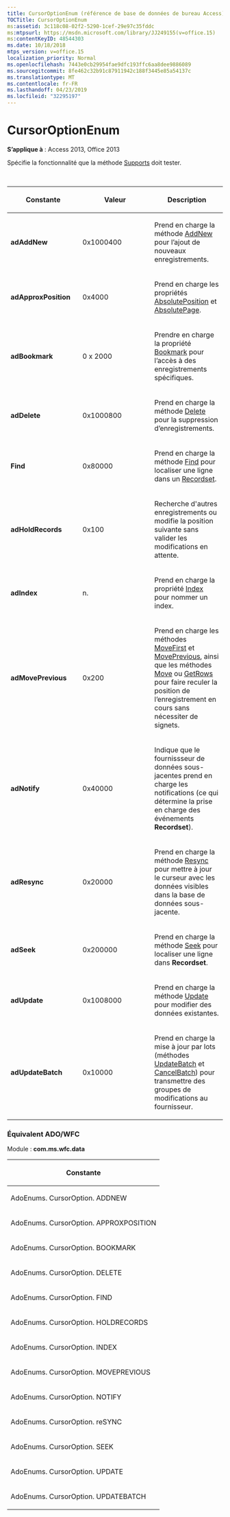```yaml
---
title: CursorOptionEnum (référence de base de données de bureau Access)
TOCTitle: CursorOptionEnum
ms:assetid: 3c118c08-02f2-5290-1cef-29e97c35fddc
ms:mtpsurl: https://msdn.microsoft.com/library/JJ249155(v=office.15)
ms:contentKeyID: 48544303
ms.date: 10/18/2018
mtps_version: v=office.15
localization_priority: Normal
ms.openlocfilehash: 7443e0cb29954fae9dfc193ffc6aa8dee9886089
ms.sourcegitcommit: 8fe462c32b91c87911942c188f3445e85a54137c
ms.translationtype: MT
ms.contentlocale: fr-FR
ms.lasthandoff: 04/23/2019
ms.locfileid: "32295197"
---
```

# <a name="cursoroptionenum"></a>CursorOptionEnum

**S’applique à** : Access 2013, Office 2013

Spécifie la fonctionnalité que la méthode [Supports](supports-method-ado.md) doit tester.

<br/>

<table>
<colgroup>
<col style="width: 33%" />
<col style="width: 33%" />
<col style="width: 33%" />
</colgroup>
<thead>
<tr class="header">
<th><p>Constante</p></th>
<th><p>Valeur</p></th>
<th><p>Description</p></th>
</tr>
</thead>
<tbody>
<tr class="odd">
<td><p><strong>adAddNew</strong></p></td>
<td><p>0x1000400</p></td>
<td><p>Prend en charge la méthode <a href="addnew-method-ado.md">AddNew</a> pour l’ajout de nouveaux enregistrements.</p></td>
</tr>
<tr class="even">
<td><p><strong>adApproxPosition</strong></p></td>
<td><p>0x4000</p></td>
<td><p>Prend en charge les propriétés <a href="absoluteposition-property-ado.md">AbsolutePosition</a> et <a href="absolutepage-property-ado.md">AbsolutePage</a>.</p></td>
</tr>
<tr class="odd">
<td><p><strong>adBookmark</strong></p></td>
<td><p>0 x 2000</p></td>
<td><p>Prendre en charge la propriété <a href="bookmark-property-ado.md">Bookmark</a> pour l’accès à des enregistrements spécifiques.</p></td>
</tr>
<tr class="even">
<td><p><strong>adDelete</strong></p></td>
<td><p>0x1000800</p></td>
<td><p>Prend en charge la méthode <a href="delete-method-ado-recordset.md">Delete</a> pour la suppression d’enregistrements.</p></td>
</tr>
<tr class="odd">
<td><p><strong>Find</strong></p></td>
<td><p>0x80000</p></td>
<td><p>Prend en charge la méthode <a href="find-method-ado.md">Find</a> pour localiser une ligne dans un <a href="recordset-object-ado.md">Recordset</a>.</p></td>
</tr>
<tr class="even">
<td><p><strong>adHoldRecords</strong></p></td>
<td><p>0x100</p></td>
<td><p>Recherche d'autres enregistrements ou modifie la position suivante sans valider les modifications en attente.</p></td>
</tr>
<tr class="odd">
<td><p><strong>adIndex</strong></p></td>
<td><p>n.</p></td>
<td><p>Prend en charge la propriété <a href="index-property-ado.md">Index</a> pour nommer un index.</p></td>
</tr>
<tr class="even">
<td><p><strong>adMovePrevious</strong></p></td>
<td><p>0x200</p></td>
<td><p>Prend en charge les méthodes <a href="movefirst-movelast-movenext-and-moveprevious-methods-ado.md">MoveFirst</a> et <a href="movefirst-movelast-movenext-and-moveprevious-methods-ado.md">MovePrevious</a>, ainsi que les méthodes <a href="move-method-ado.md">Move</a> ou <a href="getrows-method-ado.md">GetRows</a> pour faire reculer la position de l’enregistrement en cours sans nécessiter de signets.</p></td>
</tr>
<tr class="odd">
<td><p><strong>adNotify</strong></p></td>
<td><p>0x40000</p></td>
<td><p>Indique que le fournissseur de données sous-jacentes prend en charge les notifications (ce qui détermine la prise en charge des événements <strong>Recordset</strong>).</p></td>
</tr>
<tr class="even">
<td><p><strong>adResync</strong></p></td>
<td><p>0x20000</p></td>
<td><p>Prend en charge la méthode <a href="resync-method-ado.md">Resync</a> pour mettre à jour le curseur avec les données visibles dans la base de données sous-jacente.</p></td>
</tr>
<tr class="odd">
<td><p><strong>adSeek</strong></p></td>
<td><p>0x200000</p></td>
<td><p>Prend en charge la méthode <a href="seek-method-ado.md">Seek</a> pour localiser une ligne dans <strong>Recordset</strong>.</p></td>
</tr>
<tr class="even">
<td><p><strong>adUpdate</strong></p></td>
<td><p>0x1008000</p></td>
<td><p>Prend en charge la méthode <a href="update-method-ado.md">Update</a> pour modifier des données existantes.</p></td>
</tr>
<tr class="odd">
<td><p><strong>adUpdateBatch</strong></p></td>
<td><p>0x10000</p></td>
<td><p>Prend en charge la mise à jour par lots (méthodes <a href="updatebatch-method-ado.md">UpdateBatch</a> et <a href="cancelbatch-method-ado.md">CancelBatch</a>) pour transmettre des groupes de modifications au fournisseur.</p></td>
</tr>
</tbody>
</table>


### <a name="adowfc-equivalent"></a>Équivalent ADO/WFC

Module : **com.ms.wfc.data**

<table>
<colgroup>
<col style="width: 100%" />
</colgroup>
<thead>
<tr class="header">
<th><p>Constante</p></th>
</tr>
</thead>
<tbody>
<tr class="odd">
<td><p>AdoEnums. CursorOption. ADDNEW</p></td>
</tr>
<tr class="even">
<td><p>AdoEnums. CursorOption. APPROXPOSITION</p></td>
</tr>
<tr class="odd">
<td><p>AdoEnums. CursorOption. BOOKMARK</p></td>
</tr>
<tr class="even">
<td><p>AdoEnums. CursorOption. DELETE</p></td>
</tr>
<tr class="odd">
<td><p>AdoEnums. CursorOption. FIND</p></td>
</tr>
<tr class="even">
<td><p>AdoEnums. CursorOption. HOLDRECORDS</p></td>
</tr>
<tr class="odd">
<td><p>AdoEnums. CursorOption. INDEX</p></td>
</tr>
<tr class="even">
<td><p>AdoEnums. CursorOption. MOVEPREVIOUS</p></td>
</tr>
<tr class="odd">
<td><p>AdoEnums. CursorOption. NOTIFY</p></td>
</tr>
<tr class="even">
<td><p>AdoEnums. CursorOption. reSYNC</p></td>
</tr>
<tr class="odd">
<td><p>AdoEnums. CursorOption. SEEK</p></td>
</tr>
<tr class="even">
<td><p>AdoEnums. CursorOption. UPDATE</p></td>
</tr>
<tr class="odd">
<td><p>AdoEnums. CursorOption. UPDATEBATCH</p></td>
</tr>
</tbody>
</table>

